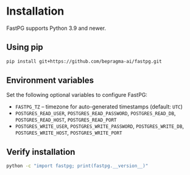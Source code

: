 # Installation

FastPG supports Python 3.9 and newer.

## Using pip

```bash
pip install git+https://github.com/bepragma-ai/fastpg.git
```

## Environment variables

Set the following optional variables to configure FastPG:

- `FASTPG_TZ` – timezone for auto-generated timestamps (default: `UTC`)
- `POSTGRES_READ_USER`, `POSTGRES_READ_PASSWORD`, `POSTGRES_READ_DB`,
  `POSTGRES_READ_HOST`, `POSTGRES_READ_PORT`
- `POSTGRES_WRITE_USER`, `POSTGRES_WRITE_PASSWORD`, `POSTGRES_WRITE_DB`,
  `POSTGRES_WRITE_HOST`, `POSTGRES_WRITE_PORT`

## Verify installation

```bash
python -c "import fastpg; print(fastpg.__version__)"
```

